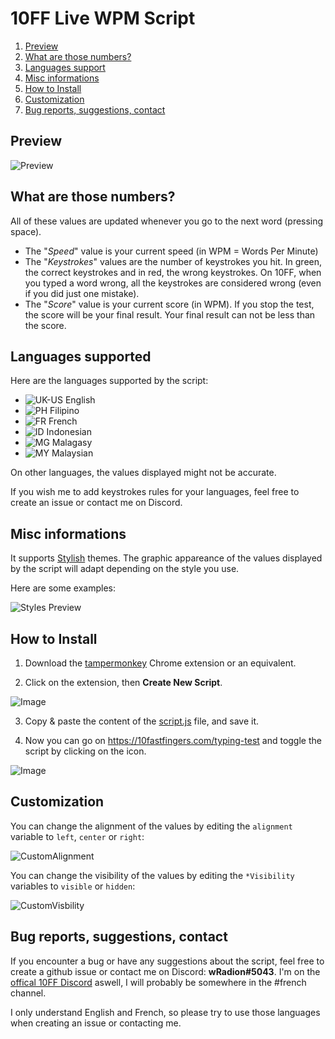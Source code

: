 # 10FF Live WPM Script

1. [Preview](#preview)
2. [What are those numbers?](#what-are-those-numbers)
3. [Languages support](#languages-support)
4. [Misc informations](#misc-informations)
5. [How to Install](#how-to-install)
6. [Customization](#customization)
7. [Bug reports, suggestions, contact](#bug-reports-suggestions-contact)

## Preview

![Preview](https://github.com/wRadion/10ff_LiveWPMScript/blob/master/README/preview.png)

## What are those numbers?

All of these values are updated whenever you go to the next word (pressing space).

- The "_Speed_" value is your current speed (in WPM = Words Per Minute)
- The "_Keystrokes_" values are the number of keystrokes you hit. In green, the correct keystrokes and in red, the wrong keystrokes. On 10FF, when you typed a word wrong, all the keystrokes are considered wrong (even if you did just one mistake).
- The "_Score_" value is your current score (in WPM). If you stop the test, the score will be your final result. Your final result can not be less than the score.

## Languages supported

Here are the languages supported by the script:
- ![UK-US](https://github.com/wRadion/10ff_LiveWPMScript/blob/master/README/flags/uk-us.png) English
- ![PH](https://github.com/wRadion/10ff_LiveWPMScript/blob/master/README/flags/ph.png) Filipino
- ![FR](https://github.com/wRadion/10ff_LiveWPMScript/blob/master/README/flags/fr.png) French
- ![ID](https://github.com/wRadion/10ff_LiveWPMScript/blob/master/README/flags/id.png) Indonesian
- ![MG](https://github.com/wRadion/10ff_LiveWPMScript/blob/master/README/flags/mg.png) Malagasy
- ![MY](https://github.com/wRadion/10ff_LiveWPMScript/blob/master/README/flags/my.png) Malaysian

On other languages, the values displayed might not be accurate.

If you wish me to add keystrokes rules for your languages, feel free to create an issue or contact me on Discord.

## Misc informations

It supports [Stylish](https://chrome.google.com/webstore/detail/stylish-custom-themes-for/fjnbnpbmkenffdnngjfgmeleoegfcffe?hl=en) themes. The graphic appareance of the values displayed by the script will adapt depending on the style you use.

Here are some examples:

![Styles Preview](https://github.com/wRadion/10ff_LiveWPMScript/blob/master/README/preview_styles.png)


## How to Install

1. Download the [tampermonkey](https://chrome.google.com/webstore/detail/tampermonkey/dhdgffkkebhmkfjojejmpbldmpobfkfo?hl=en) Chrome extension or an equivalent.

2. Click on the extension, then **Create New Script**.

![Image](https://github.com/wRadion/10ff_LiveWPMScript/blob/master/README/1.png)

3. Copy & paste the content of the [script.js](https://github.com/wRadion/10ff_LiveWPMScript/blob/master/script.js) file, and save it.

4. Now you can go on https://10fastfingers.com/typing-test and toggle the script by clicking on the icon.

![Image](https://github.com/wRadion/10ff_LiveWPMScript/blob/master/README/2.png)

## Customization

You can change the alignment of the values by editing the `alignment` variable to `left`, `center` or `right`:

![CustomAlignment](https://github.com/wRadion/10ff_LiveWPMScript/blob/master/README/custom_align.png)

You can change the visibility of the values by editing the `*Visibility` variables to `visible` or `hidden`:

![CustomVisbility](https://github.com/wRadion/10ff_LiveWPMScript/blob/master/README/custom_visibility.png)

## Bug reports, suggestions, contact

If you encounter a bug or have any suggestions about the script, feel free to create a github issue or contact me on Discord: **wRadion#5043**. I'm on the [offical 10FF Discord](https://discord.gg/4KypVEM) aswell, I will probably be somewhere in the #french channel.

I only understand English and French, so please try to use those languages when creating an issue or contacting me.

